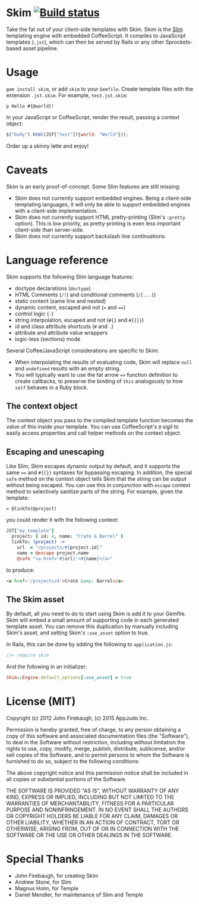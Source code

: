 Skim [ ![Build status](https://travis-ci.org/appjudo/skim.png) ](https://travis-ci.org/appjudo/skim)
====

Take the fat out of your client-side templates with Skim. Skim is the [Slim](http://slim-lang.com/) templating engine
with embedded CoffeeScript. It compiles to JavaScript templates (`.jst`), which can then be served by Rails or any other
Sprockets-based asset pipeline.

# Usage

`gem install skim`, or add `skim` to your `Gemfile`. Create template files with the extension
`.jst.skim`. For example, `test.jst.skim`:

```jade
p Hello #{@world}!
```

In your JavaScript or CoffeeScript, render the result, passing a context object:

```js
$("body").html(JST["test"]({world: "World"}));
```

Order up a skinny latte and enjoy!

# Caveats

Skim is an early proof-of-concept. Some Slim features are still missing:

* Skim does not currently support embedded engines. Being a client-side templating languages, it will only be able to
  support embedded engines with a client-side implementation.
* Skim does not currently support HTML pretty-printing (Slim's `:pretty` option). This is low priority, as
  pretty-printing is even less important client-side than server-side.
* Skim does not currently support backslash line continuations.

# Language reference

Skim supports the following Slim language features:

* doctype declarations (`doctype`)
* HTML Comments (`/!`) and conditional comments (`/[...]`)
* static content (same line and nested)
* dynamic content, escaped and not (`=` and `==`)
* control logic (`-`)
* string interpolation, escaped and not (`#{}` and `#{{}}`)
* id and class attribute shortcuts (`#` and `.`)
* attribute and attribute value wrappers
* logic-less (sections) mode

Several Coffee/JavaScript considerations are specific to Skim:

* When interpolating the results of evaluating code, Skim will replace `null` and `undefined` results with an empty
string.
* You will typically want to use the fat arrow `=>` function definition to create callbacks, to preserve the binding of
`this` analogously to how `self` behaves in a Ruby block.

## The context object

The context object you pass to the compiled template function becomes the value of this inside your template. You can
use CoffeeScript's `@` sigil to easily access properties and call helper methods on the context object.

## Escaping and unescaping

Like Slim, Skim escapes dynamic output by default, and it supports the same `==` and `#{{}}` syntaxes for bypassing
escaping. In addition, the special `safe` method on the context object tells Skim that the string can be output without
being escaped. You can use this in conjunction with `escape` context method to selectively sanitize parts of the string.
For example, given the template:

```jade
= @linkTo(@project)
```

you could render it with the following context:

```coffeescript
JST["my_template"]
  project: { id: 4, name: "Crate & Barrel" }
  linkTo: (project) ->
    url  = "/projects/#{project.id}"
    name = @escape project.name
    @safe "<a href='#{url}'>#{name}</a>"
```

to produce:

```html
<a href='/projects/4'>Crate &amp; Barrel</a>
```

## The Skim asset

By default, all you need to do to start using Skim is add it to your Gemfile. Skim will embed a small amount of
supporting code in each generated template asset. You can remove this duplication by manually including Skim's asset,
and setting Skim's `:use_asset` option to true.

In Rails, this can be done by adding the following to `application.js`:

```js
//= require skim
```

And the following in an initializer:

```ruby
Skim::Engine.default_options[:use_asset] = true
```

# License (MIT)

Copyright (c) 2012 John Firebaugh, (c) 2015 AppJudo Inc.

Permission is hereby granted, free of charge, to any person obtaining
a copy of this software and associated documentation files (the
"Software"), to deal in the Software without restriction, including
without limitation the rights to use, copy, modify, merge, publish,
distribute, sublicense, and/or sell copies of the Software, and to
permit persons to whom the Software is furnished to do so, subject to
the following conditions:

The above copyright notice and this permission notice shall be
included in all copies or substantial portions of the Software.

THE SOFTWARE IS PROVIDED "AS IS", WITHOUT WARRANTY OF ANY KIND,
EXPRESS OR IMPLIED, INCLUDING BUT NOT LIMITED TO THE WARRANTIES OF
MERCHANTABILITY, FITNESS FOR A PARTICULAR PURPOSE AND
NONINFRINGEMENT. IN NO EVENT SHALL THE AUTHORS OR COPYRIGHT HOLDERS BE
LIABLE FOR ANY CLAIM, DAMAGES OR OTHER LIABILITY, WHETHER IN AN ACTION
OF CONTRACT, TORT OR OTHERWISE, ARISING FROM, OUT OF OR IN CONNECTION
WITH THE SOFTWARE OR THE USE OR OTHER DEALINGS IN THE SOFTWARE.

# Special Thanks

* John Firebaugh, for creating Skim
* Andrew Stone, for Slim
* Magnus Holm, for Temple
* Daniel Mendler, for maintenance of Slim and Temple
